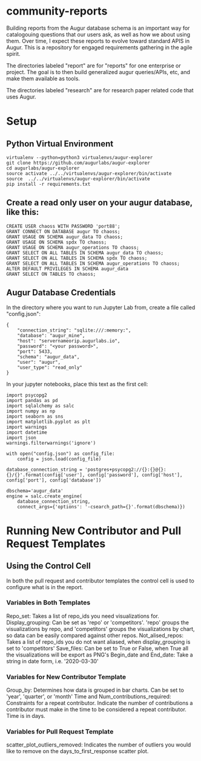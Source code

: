 # community-reports
Building reports from the Augur database schema is an important way for catalogouing questions that our users ask, as well as how we about using them. Over time, I expect these reports to evolve toward standard APIS in Augur. This is a repository for engaged requirements gathering in the agile spirit. 

The directories labeled "report" are for "reports" for one enterprise or project. The goal is to then build generalized augur queries/APIs, etc, and make them available as tools. 

The directories labeled "research" are for research paper related code that uses Augur. 

# Setup
## Python Virtual Environment
```
virtualenv --python=python3 virtualenvs/augur-explorer
git clone https://github.com/augurlabs/augur-explorer 
cd augurlabs/augur-explorer
source activate ../../virtualenvs/augur-explorer/bin/activate
source  ../../virtualenvs/augur-explorer/bin/activate
pip install -r requirements.txt
```

## Create a read only user on your augur database, like this: 
```
CREATE USER chaoss WITH PASSWORD 'port88';
GRANT CONNECT ON DATABASE augur TO chaoss;
GRANT USAGE ON SCHEMA augur_data TO chaoss;
GRANT USAGE ON SCHEMA spdx TO chaoss;
GRANT USAGE ON SCHEMA augur_operations TO chaoss;
GRANT SELECT ON ALL TABLES IN SCHEMA augur_data TO chaoss;
GRANT SELECT ON ALL TABLES IN SCHEMA spdx TO chaoss; 
GRANT SELECT ON ALL TABLES IN SCHEMA augur_operations TO chaoss;
ALTER DEFAULT PRIVILEGES IN SCHEMA augur_data
GRANT SELECT ON TABLES TO chaoss;

```

## Augur Database Credentials
In the directory where you want to run Jupyter Lab from, create a file called "config.json": 
```
{
    "connection_string": "sqlite:///:memory:",
    "database": "augur_mine",
    "host": "servernameorip.augurlabs.io",
    "password": "<your password>",
    "port": 5433,
    "schema": "augur_data",
    "user": "augur",
    "user_type": "read_only"
}
```

In your jupyter notebooks, place this text as the first cell: 
```
import psycopg2
import pandas as pd 
import sqlalchemy as salc
import numpy as np
import seaborn as sns
import matplotlib.pyplot as plt
import warnings
import datetime
import json
warnings.filterwarnings('ignore')

with open("config.json") as config_file:
    config = json.load(config_file)

database_connection_string = 'postgres+psycopg2://{}:{}@{}:{}/{}'.format(config['user'], config['password'], config['host'], config['port'], config['database'])

dbschema='augur_data'
engine = salc.create_engine(
    database_connection_string,
    connect_args={'options': '-csearch_path={}'.format(dbschema)})

```

# Running New Contributor and Pull Request Templates
## Using the Control Cell
In both the pull request and contributor templates the control cell is used to configure what is in the report. 

### Variables in Both Templates
Repo_set: Takes a list of repo_ids you need visualizations for.
Display_grouping: Can be set as 'repo' or 'competitors'. 'repo' groups the visualizations by repo, and 'competitors' groups the visualizations by chart, so data can be easily compared against other repos.
Not_alised_repos: Takes a list of repo_ids you do not want aliased, when display_grouping is set to 'competitors'
Save_files: Can be set to True or False, when True all the visualizations will be export as PNG's
Begin_date and End_date: Take a string in date form, i.e. '2020-03-30'

### Variables for New Contributor Template
Group_by: Determines how data is grouped in bar charts. Can be set to 'year', 'quarter', or 'month'
Time and Num_contributions_required: Constraints for a repeat contributor. Indicate the number of contributions a contributor must make in the time to be considered a repeat contributor. Time is in days.

### Variables for Pull Request Template
scatter_plot_outliers_removed: Indicates the number of outliers you would like to remove on the days_to_first_response scatter plot.


